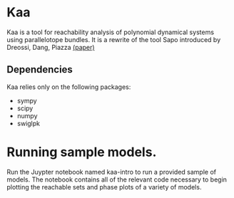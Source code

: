 # Kaa
Kaa is a tool for reachability analysis of polynomial dynamical systems using parallelotope bundles.
It is a rewrite of the tool Sapo introduced by Dreossi, Dang, Piazza [(paper)](https://dl.acm.org/doi/abs/10.1145/2883817.2883838)

## Dependencies
Kaa relies only on the following packages:

- sympy
- scipy
- numpy
- swiglpk

# Running sample models.

Run the Juypter notebook named kaa-intro to run a provided sample of models. The notebook contains all of the relevant code necessary to begin plotting the reachable sets and phase plots of a variety of models.
